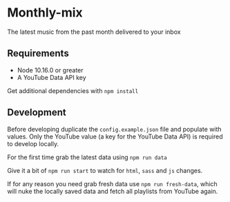 # Monthly-mix
The latest music from the past month delivered to your inbox

## Requirements
- Node 10.16.0 or greater
- A YouTube Data API key

Get additional dependencies with `npm install`

## Development
Before developing duplicate the `config.example.json` file and populate with values. Only the YouTube value (a key for the YouTube Data API) is required to develop locally.

For the first time grab the latest data using `npm run data`

Give it a bit of `npm run start` to watch for `html`, `sass` and `js` changes.

If for any reason you need grab fresh data use `npm run fresh-data`, which will nuke the locally saved data and fetch all playlists from YouTube again.
